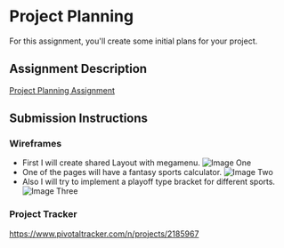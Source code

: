 # Project Planning
For this assignment, you'll create some initial plans for your project.

## Assignment Description
[Project Planning Assignment](https://education.launchcode.org/liftoff/assignments/planning/)

## Submission Instructions

### Wireframes

* First I will create shared Layout with megamenu.
![Image One](/images/project_outline_menu.png)
* One of the pages will have a fantasy sports calculator.
![Image Two](/images/project_outline_calculator.png)
* Also I will try to implement a playoff type bracket for different sports.
![Image Three](/images/project_outline_bracket.png)

### Project Tracker

https://www.pivotaltracker.com/n/projects/2185967
